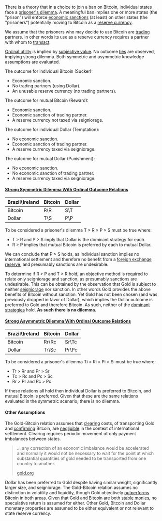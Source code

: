 There is a theory that in a choice to join a ban on Bitcoin, individual states face a [prisoner's dilemma](https://en.wikipedia.org/wiki/Prisoner%27s_dilemma). A meaningful ban implies one or more states (the "prison") will enforce [economic sanctions](https://www.cfr.org/backgrounder/what-are-economic-sanctions) (at least) on other states (the "prisoners") potentially moving to Bitcoin as a [reserve currency](https://en.wikipedia.org/wiki/Reserve_currency).

We assume that the prisoners who may decide to use Bitcoin are [trading](Glossary#trade) partners. In other words its use as a reserve currency requires a partner with whom to [transact](Glossary#transaction).

[Ordinal utility](https://en.wikipedia.org/wiki/Ordinal_utility) is implied by [subjective value](https://en.wikipedia.org/wiki/Subjective_theory_of_value). No outcome [ties](https://en.wikipedia.org/wiki/Tie_(draw)) are observed, implying strong dilemma. Both symmetric and asymmetric knowledge assumptions are evaluated.

The outcome for individual Bitcoin (Sucker):
* Economic sanction.
* No trading partners (using Dollar).
* An unusable reserve currency (no trading partners).

The outcome for mutual Bitcoin (Reward):
* Economic sanction.
* Economic sanction of trading partner.
* A reserve currency not taxed via seigniorage.

The outcome for individual Dollar (Temptation):
* No economic sanction.
* Economic sanction of trading partner.
* A reserve currency taxed via seigniorage.

The outcome for mutual Dollar (Punishment):
* No economic sanction.
* No economic sanction of trading partner.
* A reserve currency taxed via seigniorage.

#### [Strong Symmetric Dilemma With Ordinal Outcome Relations](https://plato.stanford.edu/entries/prisoner-dilemma/#Symm2t2PDOrdiPayo)

|Brazil\Ireland|Bitcoin|Dollar|
|--------------|-------|------|
|Bitcoin       |R\R    |S\T   |
|Dollar        |T\S    |P\P   |

To be considered a prisoner's dilemma T > R > P > S must be true where:
* T > R and P > S imply that Dollar is the dominant strategy for each.
* R > P implies that mutual Bitcoin is preferred by each to mutual Dollar.

We can conclude that P > S holds, as individual sanction implies no international settlement and therefore no benefit from a [foreign exchange reserve](https://en.wikipedia.org/wiki/Foreign-exchange_reserves), and presumably sanctions are undesirable.

To determine if R > P and T > R hold, an objective method is required to relate only seigniorage and sanction, as presumably sanctions are undesirable. This can be obtained by the observation that Gold is subject to neither [seigniorage](https://en.wikipedia.org/wiki/Seigniorage) nor sanction. In other words Gold provides the above benefits of Bitcoin without sanction. Yet Gold has not been chosen (and was previously dropped in favor of Dollar), which implies the Dollar outcome is preferred to Gold and therefore Bitcoin. As such, neither of the [dominant strategies](https://en.wikipedia.org/wiki/Strategic_dominance) hold. **As such there is no dilemma.**

#### [Strong Asymmetric Dilemma With Ordinal Outcome Relations](https://plato.stanford.edu/entries/prisoner-dilemma/#Asym)

|Brazil\Ireland|Bitcoin|Dollar|
|--------------|-------|------|
|Bitcoin       |Rr\Rc  |Sr\Tc |
|Dollar        |Tr\Sc  |Pr\Pc |

To be considered a prisoner's dilemma Ti > Ri > Pi > Si must be true where:
* Tr > Rr and Pr > Sr
* Tc > Rc and Pc > Sc
* Rr > Pr and Rc > Pc

If these relations all hold then individual Dollar is preferred to Bitcoin, and mutual Bitcoin is preferred. Given that these are the same relations evaluated in the symmetric scenario, there is no dilemma.

#### Other Assumptions

The Gold-Bitcoin relation assumes that [clearing](https://en.wikipedia.org/wiki/Clearing_(finance)) costs, of transporting Gold and [confirming](Glossary#confirmation) Bitcoin, are [negligible](https://www.gold.org/about-gold/history-of-gold/the-gold-standard) in the context of international settlement. Clearing requires periodic movement of only payment imbalances between states.

> ... any correction of an economic imbalance would be accelerated and normally it would not be necessary to wait for the point at which substantial quantities of gold needed to be transported from one country to another.
>
> [gold.org](https://www.gold.org/about-gold/history-of-gold/the-gold-standard)

Dollar has been preferred to Gold despite having similar weight, significantly larger size, and seigniorage. The Gold-Bitcoin relation assumes no distinction in volatility and liquidity, though Gold objectively [outperforms](https://coinweek.com/bullion-report/bitcoin-vs-gold-10-crystal-clear-comparisons/) Bitcoin in both areas. Given that Gold and Bitcoin are both [stable monies](Stability-Property), no speculative return is assumed for either. Other Gold, Bitcoin and Dollar monetary properties are assumed to be either equivalent or not relevant to state reserve currency.
